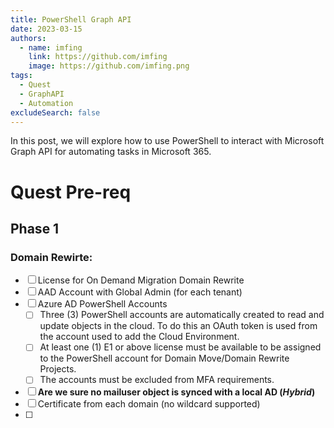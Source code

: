 ```yaml
---
title: PowerShell Graph API
date: 2023-03-15
authors:
  - name: imfing
    link: https://github.com/imfing
    image: https://github.com/imfing.png
tags:
  - Quest
  - GraphAPI
  - Automation
excludeSearch: false
---
```


In this post, we will explore how to use PowerShell to interact with Microsoft Graph API for automating tasks in Microsoft 365.
<!--more-->
# Quest Pre-req

## Phase 1

### Domain Rewirte:

- [ ]  License for On Demand Migration Domain Rewrite
- [ ]  AAD Account with Global Admin (for each tenant)
- [ ]  Azure AD PowerShell Accounts
    - [ ]  Three (3) PowerShell accounts are automatically created to read and update objects in the cloud. To do this an OAuth token is used from the account used to add the Cloud Environment.
    - [ ]  At least one (1) E1 or above license must be available to be assigned to the PowerShell account for Domain Move/Domain Rewrite Projects.
    - [ ]  The accounts must be excluded from MFA requirements.
- [ ]  **Are we sure no mailuser object is synced with a local AD (*Hybrid*)**
- [ ]  Certificate from each domain (no wildcard supported)
- [ ]
